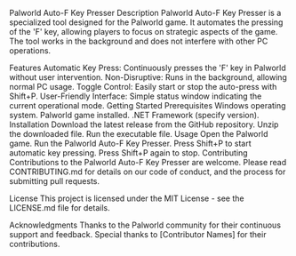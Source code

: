 Palworld Auto-F Key Presser
Description
Palworld Auto-F Key Presser is a specialized tool designed for the Palworld game. It automates the pressing of the 'F' key, allowing players to focus on strategic aspects of the game. The tool works in the background and does not interfere with other PC operations.

Features
Automatic Key Press: Continuously presses the 'F' key in Palworld without user intervention.
Non-Disruptive: Runs in the background, allowing normal PC usage.
Toggle Control: Easily start or stop the auto-press with Shift+P.
User-Friendly Interface: Simple status window indicating the current operational mode.
Getting Started
Prerequisites
Windows operating system.
Palworld game installed.
.NET Framework (specify version).
Installation
Download the latest release from the GitHub repository.
Unzip the downloaded file.
Run the executable file.
Usage
Open the Palworld game.
Run the Palworld Auto-F Key Presser.
Press Shift+P to start automatic key pressing.
Press Shift+P again to stop.
Contributing
Contributions to the Palworld Auto-F Key Presser are welcome. Please read CONTRIBUTING.md for details on our code of conduct, and the process for submitting pull requests.

License
This project is licensed under the MIT License - see the LICENSE.md file for details.

Acknowledgments
Thanks to the Palworld community for their continuous support and feedback.
Special thanks to [Contributor Names] for their contributions.
